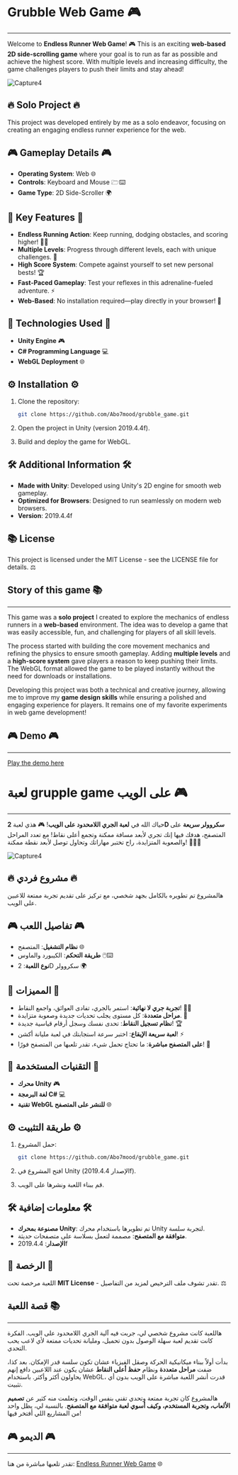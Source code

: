 # Grubble Web Game 🎮
--------------------------

Welcome to **Endless Runner Web Game**! 🎮 This is an exciting **web-based 2D side-scrolling game** where your goal is to run as far as possible and achieve the highest score. With multiple levels and increasing difficulty, the game challenges players to push their limits and stay ahead!

![Capture4](https://github.com/user-attachments/assets/8e1873fb-e1b1-4269-a456-6f15e14d22c3)

## 🔥 Solo Project 🔥
This project was developed entirely by me as a solo endeavor, focusing on creating an engaging endless runner experience for the web.

## 🎮 Gameplay Details 🎮

- **Operating System**: Web 🌐
- **Controls**: Keyboard and Mouse 🗁️⌨️
- **Game Type**: 2D Side-Scroller 🌍

## 🌟 Key Features 🌟

- **Endless Running Action**: Keep running, dodging obstacles, and scoring higher! 🏃‍♂️
- **Multiple Levels**: Progress through different levels, each with unique challenges. 🚀
- **High Score System**: Compete against yourself to set new personal bests! 🏆
- **Fast-Paced Gameplay**: Test your reflexes in this adrenaline-fueled adventure. ⚡
- **Web-Based**: No installation required—play directly in your browser! 🔄

## 🧭 Technologies Used 🧭

- **Unity Engine** 🎮
- **C# Programming Language** 💻
- **WebGL Deployment** 🌐

## ⚙️ Installation ⚙️

1. Clone the repository:

   ```bash
   git clone https://github.com/Abo7mood/grubble_game.git
   ```
2. Open the project in Unity (version 2019.4.4f).
3. Build and deploy the game for WebGL.

## 🛠️ Additional Information 🛠️

- **Made with Unity**: Developed using Unity's 2D engine for smooth web gameplay.
- **Optimized for Browsers**: Designed to run seamlessly on modern web browsers.
- **Version**: 2019.4.4f

## 📚 License

This project is licensed under the MIT License - see the LICENSE file for details. ⚖️

## Story of this game 📚
--------------------------

This game was a **solo project** I created to explore the mechanics of endless runners in a **web-based** environment. The idea was to develop a game that was easily accessible, fun, and challenging for players of all skill levels.

The process started with building the core movement mechanics and refining the physics to ensure smooth gameplay. Adding **multiple levels** and a **high-score system** gave players a reason to keep pushing their limits. The WebGL format allowed the game to be played instantly without the need for downloads or installations.

Developing this project was both a technical and creative journey, allowing me to improve my **game design skills** while ensuring a polished and engaging experience for players. It remains one of my favorite experiments in web game development!

## 🎮 Demo 🎮
--------------------------

[Play the demo here](https://abo-7mood.itch.io/grupplegame)

# لعبة grupple game على الويب 🎮
--------------------------
حياك الله في **لعبة الجري اللامحدود على الويب**! 🎮 هذي لعبة **2D سكروولر سريعة** على المتصفح، هدفك فيها إنك تجري لأبعد مسافة ممكنة وتجمع أعلى نقاط! مع تعدد المراحل والصعوبة المتزايدة، راح تختبر مهاراتك وتحاول توصل لأبعد نقطة ممكنة! 🏃‍♂️🔥

![Capture4](https://github.com/user-attachments/assets/8e1873fb-e1b1-4269-a456-6f15e14d22c3)

## 🔥 مشروع فردي 🔥
هالمشروع تم تطويره بالكامل بجهد شخصي، مع تركيز على تقديم تجربة ممتعة للاعبين على الويب.

## 🎮 تفاصيل اللعب 🎮

- **نظام التشغيل**: المتصفح 🌐
- **طريقة التحكم**: الكيبورد والماوس 🖱️⌨️
- **نوع اللعبة**: 2D سكروولر 🌍

## 🌟 المميزات 🌟

- **تجربة جري لا نهائية**: استمر بالجري، تفادى العوائق، واجمع النقاط! 🏃‍♂️
- **مراحل متعددة**: كل مستوى يجلب تحديات جديدة وصعوبة متزايدة. 🚀
- **نظام تسجيل النقاط**: تحدى نفسك وسجل أرقام قياسية جديدة! 🏆
- **لعبة سريعة الإيقاع**: اختبر سرعة استجابتك في لعبة مليانة أكشن! ⚡
- **على المتصفح مباشرة**: ما تحتاج تحمل شيء، تقدر تلعبها من المتصفح فورًا! 🔄

## 🔧 التقنيات المستخدمة 🔧

- **محرك Unity** 🎮
- **لغة البرمجة C#** 💻
- **تقنية WebGL للنشر على المتصفح** 🌐

## ⚙️ طريقة التثبيت ⚙️

1. حمل المشروع:

   ```bash
   git clone https://github.com/Abo7mood/grubble_game.git
   ```
2. افتح المشروع في Unity (الإصدار 2019.4.4f).
3. قم ببناء اللعبة ونشرها على الويب.

## 🛠️ معلومات إضافية 🛠️

- **مصنوعة بمحرك Unity**: تم تطويرها باستخدام محرك Unity لتجربة سلسة.
- **متوافقة مع المتصفح**: مصممة لتعمل بسلاسة على متصفحات حديثة.
- **الإصدار**: 2019.4.4f

## 📜 الرخصة 📜

اللعبة مرخصة تحت **MIT License** - تقدر تشوف ملف الترخيص لمزيد من التفاصيل. ⚖️

## قصة اللعبة 📚
--------------------------

هاللعبة كانت مشروع شخصي لي، جربت فيه آلية الجري اللامحدود على الويب. الفكرة كانت تقديم لعبة سهلة الوصول بدون تحميل، ومليانة تحديات ممتعة لأي لاعب يحب التحدي.

بدأت أولاً ببناء ميكانيكية الحركة وصقل الفيزياء عشان تكون سلسة قدر الإمكان. بعد كذا، ضفت **مراحل متعددة** ونظام **حفظ أعلى النقاط** عشان يكون عند اللاعبين دافع إنهم يحاولون أكثر وأكثر. باستخدام WebGL، قدرت أنشر اللعبة مباشرة على الويب بدون أي تثبيت.

هالمشروع كان تجربة ممتعة وتحدي تقني بنفس الوقت، وتعلمت منه كثير عن **تصميم الألعاب، وتجربة المستخدم، وكيف أسوي لعبة متوافقة مع المتصفح**. بالنسبة لي، يظل واحد من المشاريع اللي أفتخر فيها!

## 🎮 الديمو 🎮
--------------------------

تقدر تلعبها مباشرة من هنا: [Endless Runner Web Game](https://abo-7mood.itch.io/grupplegame) 🌐
